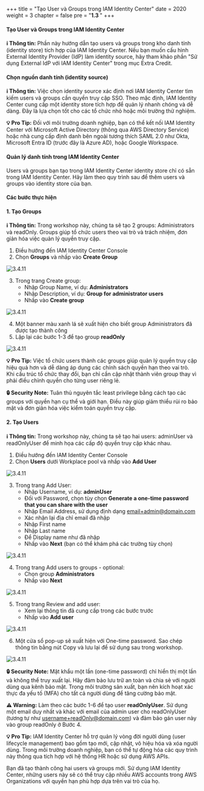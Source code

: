+++
title = "Tạo User và Groups trong IAM Identity Center"
date = 2020
weight = 3
chapter = false
pre = "<b>1.3 </b>"
+++

#### Tạo User và Groups trong IAM Identity Center

**ℹ️ Thông tin:** Phần này hướng dẫn tạo users và groups trong kho danh tính (identity store) tích hợp của IAM Identity Center. Nếu bạn muốn cấu hình External Identity Provider (IdP) làm identity source, hãy tham khảo phần "Sử dụng External IdP với IAM Identity Center" trong mục Extra Credit.

#### Chọn nguồn danh tính (identity source)

**ℹ️ Thông tin:** Việc chọn identity source xác định nơi IAM Identity Center tìm kiếm users và groups cần quyền truy cập SSO. Theo mặc định, IAM Identity Center cung cấp một identity store tích hợp để quản lý nhanh chóng và dễ dàng. Đây là lựa chọn tốt cho các tổ chức nhỏ hoặc môi trường thử nghiệm.

**💡 Pro Tip:** Đối với môi trường doanh nghiệp, bạn có thể kết nối IAM Identity Center với Microsoft Active Directory (thông qua AWS Directory Service) hoặc nhà cung cấp định danh bên ngoài tương thích SAML 2.0 như Okta, Microsoft Entra ID (trước đây là Azure AD), hoặc Google Workspace.

#### Quản lý danh tính trong IAM Identity Center

Users và groups bạn tạo trong IAM Identity Center identity store chỉ có sẵn trong IAM Identity Center. Hãy làm theo quy trình sau để thêm users và groups vào identity store của bạn.

#### Các bước thực hiện

#### 1. Tạo Groups

**ℹ️ Thông tin:** Trong workshop này, chúng ta sẽ tạo 2 groups: Administrators và readOnly. Groups giúp tổ chức users theo vai trò và trách nhiệm, đơn giản hóa việc quản lý quyền truy cập.

1. Điều hướng đến IAM Identity Center Console
2. Chọn **Groups** và nhấp vào **Create Group**

![3.4.11](/images/0001/0005.png)

3. Trong trang Create group:
   - Nhập Group Name, ví dụ: **Administrators**
   - Nhập Description, ví dụ: **Group for administrator users**
   - Nhấp vào **Create group**

![3.4.11](/images/0001/0006.png)

4. Một banner màu xanh lá sẽ xuất hiện cho biết group Administrators đã được tạo thành công
5. Lặp lại các bước 1-3 để tạo group **readOnly**

![3.4.11](/images/0001/0007.png)

**💡 Pro Tip:** Việc tổ chức users thành các groups giúp quản lý quyền truy cập hiệu quả hơn và dễ dàng áp dụng các chính sách quyền hạn theo vai trò. Khi cấu trúc tổ chức thay đổi, bạn chỉ cần cập nhật thành viên group thay vì phải điều chỉnh quyền cho từng user riêng lẻ.

**🔒 Security Note:** Tuân thủ nguyên tắc least privilege bằng cách tạo các groups với quyền hạn cụ thể và giới hạn. Điều này giúp giảm thiểu rủi ro bảo mật và đơn giản hóa việc kiểm toán quyền truy cập.

#### 2. Tạo Users

**ℹ️ Thông tin:** Trong workshop này, chúng ta sẽ tạo hai users: adminUser và readOnlyUser để minh họa các cấp độ quyền truy cập khác nhau.

1. Điều hướng đến IAM Identity Center Console
2. Chọn **Users** dưới Workplace pool và nhấp vào **Add User**

![3.4.11](/images/0001/0008.png)

3. Trong trang Add User:
   - Nhập Username, ví dụ: **adminUser**
   - Đối với Password, chọn tùy chọn **Generate a one-time password that you can share with the user**
   - Nhập Email Address, sử dụng định dạng email+admin@domain.com
   - Xác nhận lại địa chỉ email đã nhập
   - Nhập First name
   - Nhập Last name
   - Để Display name như đã nhập
   - Nhấp vào **Next** (bạn có thể khám phá các trường tùy chọn)

![3.4.11](/images/0001/0009.png)

4. Trong trang Add users to groups - optional:
   - Chọn group **Administrators**
   - Nhấp vào **Next**

![3.4.11](/images/0001/00010.png)

5. Trong trang Review and add user:
   - Xem lại thông tin đã cung cấp trong các bước trước
   - Nhấp vào **Add user**

![3.4.11](/images/0001/00011.png)

6. Một cửa sổ pop-up sẽ xuất hiện với One-time password. Sao chép thông tin bằng nút Copy và lưu lại để sử dụng sau trong workshop.

![3.4.11](/images/0001/00012.png)

**🔒 Security Note:** Mật khẩu một lần (one-time password) chỉ hiển thị một lần và không thể truy xuất lại. Hãy đảm bảo lưu trữ an toàn và chia sẻ với người dùng qua kênh bảo mật. Trong môi trường sản xuất, bạn nên kích hoạt xác thực đa yếu tố (MFA) cho tất cả người dùng để tăng cường bảo mật.

**⚠️ Warning:** Làm theo các bước 1-6 để tạo user **readOnlyUser**. Sử dụng một email duy nhất và khác với email của admin user cho readOnlyUser (tương tự như username+readOnly@domain.com) và đảm bảo gán user này vào group readOnly ở Bước 4.

**💡 Pro Tip:** IAM Identity Center hỗ trợ quản lý vòng đời người dùng (user lifecycle management) bao gồm tạo mới, cập nhật, vô hiệu hóa và xóa người dùng. Trong môi trường doanh nghiệp, bạn có thể tự động hóa các quy trình này thông qua tích hợp với hệ thống HR hoặc sử dụng AWS APIs.

Bạn đã tạo thành công hai users và groups mới. Sử dụng IAM Identity Center, những users này sẽ có thể truy cập nhiều AWS accounts trong AWS Organizations với quyền hạn phù hợp dựa trên vai trò của họ.
